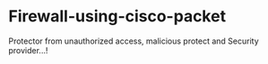 # Firewall-using-cisco-packet
Protector from unauthorized access, malicious protect and Security provider...!
